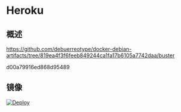 # Heroku

## 概述
 https://github.com/debuerreotype/docker-debian-artifacts/tree/819ea4f3f6feeb849244ca1fa17b6105a7742daa/buster
 
 d00a79916ed868d95489
## 镜像

[![Deploy](https://www.herokucdn.com/deploy/button.png)](https://dashboard.heroku.com/new?template=https%3A%2F%2Fgithub.com%2Fhistory2%2F2021-heroku-d)


